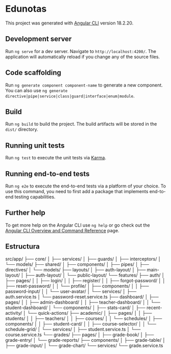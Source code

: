 # Edunotas

This project was generated with [Angular CLI](https://github.com/angular/angular-cli) version 18.2.20.

## Development server

Run `ng serve` for a dev server. Navigate to `http://localhost:4200/`. The application will automatically reload if you change any of the source files.

## Code scaffolding

Run `ng generate component component-name` to generate a new component. You can also use `ng generate directive|pipe|service|class|guard|interface|enum|module`.

## Build

Run `ng build` to build the project. The build artifacts will be stored in the `dist/` directory.

## Running unit tests

Run `ng test` to execute the unit tests via [Karma](https://karma-runner.github.io).

## Running end-to-end tests

Run `ng e2e` to execute the end-to-end tests via a platform of your choice. To use this command, you need to first add a package that implements end-to-end testing capabilities.

## Further help

To get more help on the Angular CLI use `ng help` or go check out the [Angular CLI Overview and Command Reference](https://angular.dev/tools/cli) page.



## Estructura

src/app/
├── core/
│   ├── services/
│   ├── guards/
│   ├── interceptors/
│   └── models/
├── shared/
│   ├── components/
│   ├── pipes/
│   ├── directives/
│   └── models/
├── layouts/
│   ├── auth-layout/
│   ├── main-layout/
│   ├── auth-layout/
│   └── public-layout/
└── features/
    ├── auth/
    │   ├── pages/
    │   │   ├── login/
    │   │   ├── register/
    │   │   ├── forgot-password/
    │   │   ├── reset-password/
    │   │   └── profile/
    │   ├── components/
    │   │   ├── password-input/
    │   │   └── user-avatar/
    │   └── services/
    │       ├── auth.service.ts
    │       └── password-reset.service.ts
    ├── dashboard/
    │   ├── pages/
    │   │   ├── admin-dashboard/
    │   │   ├── teacher-dashboard/
    │   │   └── student-dashboard/
    │   └── components/
    │       ├── stats-card/
    │       ├── recent-activity/
    │       └── quick-actions/
    ├── academic/
    │   ├── pages/
    │   │   ├── students/
    │   │   ├── teachers/
    │   │   ├── courses/
    │   │   └── schedules/
    │   ├── components/
    │   │   ├── student-card/
    │   │   ├── course-selector/
    │   │   └── schedule-grid/
    │   └── services/
    │       ├── student.service.ts
    │       └── course.service.ts
    └── grades/
        ├── pages/
        │   ├── grade-book/
        │   ├── grade-entry/
        │   └── grade-reports/
        ├── components/
        │   ├── grade-table/
        │   ├── grade-input/
        │   └── grade-chart/
        └── services/
            └── grade.service.ts

